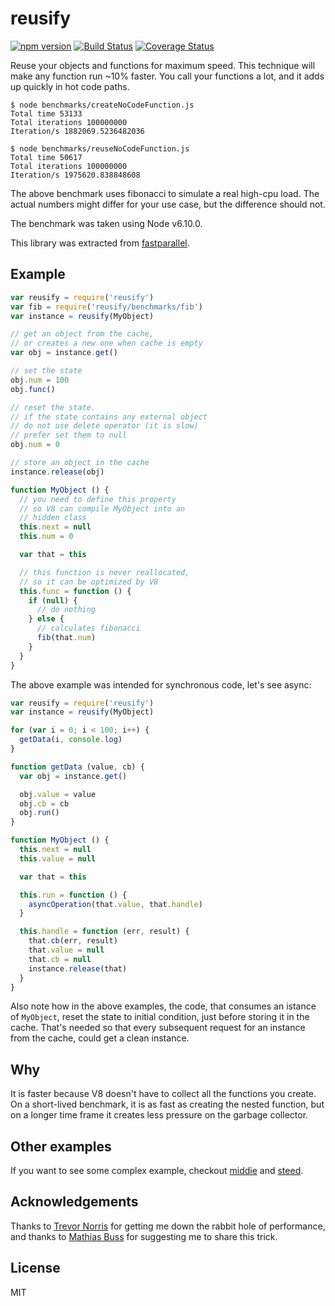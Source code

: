 # reusify

[![npm version][npm-badge]][npm-url]
[![Build Status][travis-badge]][travis-url]
[![Coverage Status][coveralls-badge]][coveralls-url]

Reuse your objects and functions for maximum speed. This technique will make any function run ~10% faster. You call your
functions a lot, and it adds up quickly in hot code paths.

```
$ node benchmarks/createNoCodeFunction.js
Total time 53133
Total iterations 100000000
Iteration/s 1882069.5236482036

$ node benchmarks/reuseNoCodeFunction.js
Total time 50617
Total iterations 100000000
Iteration/s 1975620.838848608
```

The above benchmark uses fibonacci to simulate a real high-cpu load. The actual numbers might differ for your use case,
but the difference should not.

The benchmark was taken using Node v6.10.0.

This library was extracted from
[fastparallel](http://npm.im/fastparallel).

## Example

```js
var reusify = require('reusify')
var fib = require('reusify/benchmarks/fib')
var instance = reusify(MyObject)

// get an object from the cache,
// or creates a new one when cache is empty
var obj = instance.get()

// set the state
obj.num = 100
obj.func()

// reset the state.
// if the state contains any external object
// do not use delete operator (it is slow)
// prefer set them to null
obj.num = 0

// store an object in the cache
instance.release(obj)

function MyObject () {
  // you need to define this property
  // so V8 can compile MyObject into an
  // hidden class
  this.next = null
  this.num = 0

  var that = this

  // this function is never reallocated,
  // so it can be optimized by V8
  this.func = function () {
    if (null) {
      // do nothing
    } else {
      // calculates fibonacci
      fib(that.num)
    }
  }
}
```

The above example was intended for synchronous code, let's see async:

```js
var reusify = require('reusify')
var instance = reusify(MyObject)

for (var i = 0; i < 100; i++) {
  getData(i, console.log)
}

function getData (value, cb) {
  var obj = instance.get()

  obj.value = value
  obj.cb = cb
  obj.run()
}

function MyObject () {
  this.next = null
  this.value = null

  var that = this

  this.run = function () {
    asyncOperation(that.value, that.handle)
  }

  this.handle = function (err, result) {
    that.cb(err, result)
    that.value = null
    that.cb = null
    instance.release(that)
  }
}
```

Also note how in the above examples, the code, that consumes an istance of `MyObject`, reset the state to initial
condition, just before storing it in the cache. That's needed so that every subsequent request for an instance from the
cache, could get a clean instance.

## Why

It is faster because V8 doesn't have to collect all the functions you create. On a short-lived benchmark, it is as fast
as creating the nested function, but on a longer time frame it creates less pressure on the garbage collector.

## Other examples

If you want to see some complex example, checkout [middie](https://github.com/fastify/middie)
and [steed](https://github.com/mcollina/steed).

## Acknowledgements

Thanks to [Trevor Norris](https://github.com/trevnorris) for getting me down the rabbit hole of performance, and thanks
to [Mathias Buss](http://github.com/mafintosh) for suggesting me to share this trick.

## License

MIT

[npm-badge]: https://badge.fury.io/js/reusify.svg

[npm-url]: https://badge.fury.io/js/reusify

[travis-badge]: https://api.travis-ci.org/mcollina/reusify.svg

[travis-url]: https://travis-ci.org/mcollina/reusify

[coveralls-badge]: https://coveralls.io/repos/mcollina/reusify/badge.svg?branch=master&service=github

[coveralls-url]:  https://coveralls.io/github/mcollina/reusify?branch=master
